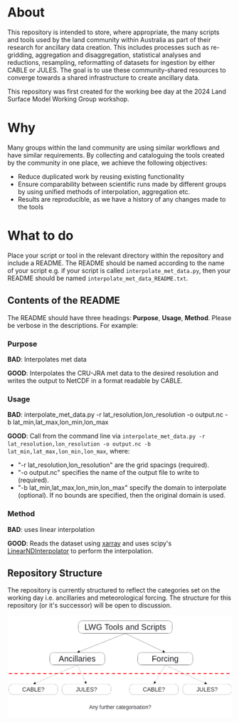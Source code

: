 # About

This repository is intended to store, where appropriate, the many scripts and tools used by the land community within Australia as part of their research for ancillary data creation. This includes processes such as re-gridding, aggregation and disaggregation, statistical analyses and reductions, resampling, reformatting of datasets for ingestion by either CABLE or JULES.
The goal is to use these community-shared resources to converge towards a shared infrastructure to create ancillary data.

This repository was first created for the working bee day at the 2024 Land Surface Model Working Group workshop.

# Why

Many groups within the land community are using similar workflows and have similar requirements. By collecting and cataloguing the tools created by the community in one place, we achieve the following objectives:

* Reduce duplicated work by reusing existing functionality
* Ensure comparability between scientific runs made by different groups by using unified methods of interpolation, aggregation etc.
* Results are reproducible, as we have a history of any changes made to the tools

# What to do

Place your script or tool in the relevant directory within the repository and include a README. The README should be named according to the name of your script e.g. if your script is called ```interpolate_met_data.py```, then your README should be named ```interpolate_met_data_README.txt```.

## Contents of the README

The README should have three headings: __Purpose__, __Usage__, __Method__. Please be verbose in the descriptions. For example:

### Purpose
__BAD__: Interpolates met data

__GOOD__: Interpolates the CRU-JRA met data to the desired resolution and writes the output to NetCDF in a format readable by CABLE.

### Usage
__BAD__: interpolate_met_data.py -r lat_resolution,lon_resolution -o output.nc -b lat_min,lat_max,lon_min,lon_max

__GOOD__: Call from the command line via ```interpolate_met_data.py -r lat_resolution,lon_resolution -o output.nc -b lat_min,lat_max,lon_min,lon_max```, where:
* "-r lat_resolution,lon_resolution" are the grid spacings (required).
* "-o output.nc" specifies the name of the output file to write to (required).
* "-b lat_min,lat_max,lon_min,lon_max" specify the domain to interpolate (optional). If no bounds are specified, then the original domain is used.

### Method
__BAD__: uses linear interpolation

__GOOD__: Reads the dataset using [xarray](https://docs.xarray.dev/en/stable/) and uses scipy's [LinearNDInterpolator](https://docs.scipy.org/doc/scipy/reference/generated/scipy.interpolate.LinearNDInterpolator.html#scipy.interpolate.LinearNDInterpolator) to perform the interpolation.

## Repository Structure

The repository is currently structured to reflect the categories set on the working day i.e. ancillaries and meteorological forcing. The structure for this repository (or it's successor) will be open to discussion.

![Repository Structure (and potential further categorisations)](LWG-Workshop-Day2-RepoStructure-v2.png)

